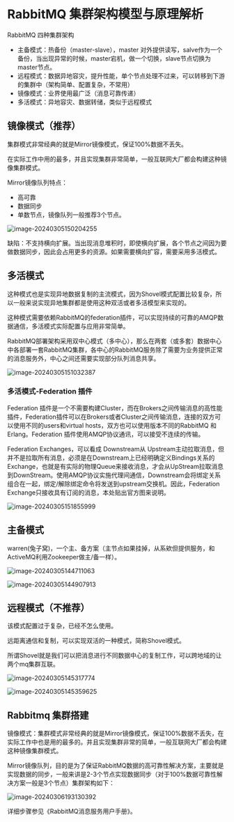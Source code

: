 # RabbitMQ 集群架构模型与原理解析



RabbitMQ 四种集群架构

- 主备模式：热备份（master-slave），master 对外提供读写，salve作为一个备份，当出现异常的时候，master宕机，做一个切换，slave节点切换为master节点。
- 远程模式：数据异地容灾，提升性能，单个节点处理不过来，可以转移到下游的集群中（架构简单、配置复杂，不常用）
- 镜像模式：业界使用最广泛（消息可靠传递）
- 多活模式：异地容灾、数据转储，类似于远程模式



## 镜像模式（推荐）

集群模式非常经典的就是Mirror镜像模式，保证100%数据不丢失。

在实际工作中用的最多，并且实现集群非常简单，一般互联网大厂都会构建这种镜像集群模式。

Mirror镜像队列特点：

- 高可靠
- 数据同步
- 单数节点，镜像队列一般推荐3个节点。

![image-20240305150204255](./assets/image-20240305150204255.png)

缺陷：不支持横向扩展。当出现消息堆积时，即使横向扩展，各个节点之间因为要做数据同步，因此会占用更多的资源。如果需要横向扩容，需要采用多活模式。



## 多活模式

这种模式也是实现异地数据复制的主流模式，因为Shovel模式配置比较复杂，所以一般来说实现异地集群都是使用这种双活或者多活模型来实现的。

这种模式需要依赖RabbitMQ的federation插件，可以实现持续的可靠的AMQP数据通信，多活模式实际配置与应用非常简单。

RabbitMQ部署架构采用双中心模式（多中心），那么在两套（或多套）数据中心中各部署一套RabbitMQ集群，各中心的RabbitMQ服务除了需要为业务提供正常的消息服务外，中心之间还需要实现部分队列消息共享。

![image-20240305151032387](./assets/image-20240305151032387.png)

### 多活模式-Federation 插件

Federation 插件是一个不需要构建Cluster，而在Brokers之间传输消息的高性能插件，Federation插件可以在Brokers或者Cluster之间传输消息，连接的双方可以使用不同的users和virtual hosts，双方也可以使用版本不同的RabbitMQ 和 Erlang。Federation 插件使用AMQP协议通讯，可以接受不连续的传输。

Federation Exchanges，可以看成 Downstream从 Upstream主动拉取消息，但并不是拉取所有消息，必须是在Downstream上已经明确定义Bindings关系的Exchange，也就是有实际的物理Queue来接收消息，才会从UpStream拉取消息到DownStream。使用AMQP协议实施代理间通信，Downstream会将绑定关系组合在一起，绑定/解除绑定命令将发送到upstream交换机。因此，Federation Exchange只接收具有订阅的消息，本处贴出官方图来说明。

![image-20240305151855999](./assets/image-20240305151855999.png)





## 主备模式

warren(兔子窝)，一个主、备方案（主节点如果挂掉，从系欸但提供服务，和ActiveMQ利用Zookeeper做主/备一样）。

![image-20240305144711063](./assets/image-20240305144711063.png)

![image-20240305144907913](./assets/image-20240305144907913.png)



## 远程模式（不推荐）

该模式配置过于复杂，已经不怎么使用。

远距离通信和复制，可以实现双活的一种模式，简称Shovel模式。

所谓Shovel就是我们可以把消息进行不同数据中心的复制工作，可以跨地域的让两个mq集群互联。

![image-20240305145317774](./assets/image-20240305145317774.png)

![image-20240305145359625](./assets/image-20240305145359625.png)



## Rabbitmq 集群搭建

镜像模式：集群模式非常经典的就是Mirror镜像模式，保证100%数据不丢失，在实际工作中也是用的最多的。并且实现集群非常的简单，一般互联网大厂都会构建这种镜像集群模式。

Mirror镜像队列，目的是为了保证RabbitMQ数据的高可靠性解决方案，主要就是实现数据的同步，一般来讲是2-3个节点实现数据同步（对于100%数据可靠性解决方案一般是3个节点）集群架构如下：

![image-20240306193130392](./assets/image-20240306193130392.png)



详细步骤参见《RabbitMQ消息服务用户手册》。

